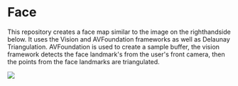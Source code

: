 # Face

This repository creates a face map similar to the image on the righthandside below. It uses the Vision and AVFoundation frameworks as well as Delaunay Triangulation. AVFoundation is used to create a sample buffer, the vision framework detects the face landmark's from the user's front camera, then the points from the face landmarks are triangulated.

![](https://petapixel.com/assets/uploads/2016/06/facialrecognition_1.jpg)

